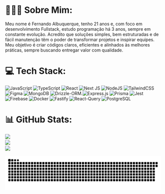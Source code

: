 # 🧑🏻‍💻 Sobre Mim:
Meu nome é Fernando Albuquerque, tenho 21 anos e, com foco em desenvolvimento Fullstack, estudo programação há 3 anos, sempre em constante evolução. Acredito que soluções simples, bem estruturadas e de fácil manutenção têm o poder de transformar projetos e inspirar equipes. Meu objetivo é criar códigos claros, eficientes e alinhados às melhores práticas, sempre buscando entregar valor com qualidade.


# 💻 Tech Stack:
![JavaScript](https://img.shields.io/badge/javascript-%23323330.svg?style=for-the-badge&logo=javascript&logoColor=%23F7DF1E) ![TypeScript](https://img.shields.io/badge/typescript-%23007ACC.svg?style=for-the-badge&logo=typescript&logoColor=white) ![React](https://img.shields.io/badge/react-%2320232a.svg?style=for-the-badge&logo=react&logoColor=%2361DAFB) ![Next JS](https://img.shields.io/badge/Next.js-000000.svg?style=for-the-badge&logo=nextdotjs&logoColor=white) ![NodeJS](https://img.shields.io/badge/node.js-6DA55F?style=for-the-badge&logo=node.js&logoColor=white) ![TailwindCSS](https://img.shields.io/badge/tailwindcss-%2338B2AC.svg?style=for-the-badge&logo=tailwind-css&logoColor=white) ![Figma](https://img.shields.io/badge/figma-%23F24E1E.svg?style=for-the-badge&logo=figma&logoColor=white) ![MongoDB](https://img.shields.io/badge/MongoDB-%234ea94b.svg?style=for-the-badge&logo=mongodb&logoColor=white) ![Drizzle-ORM](https://img.shields.io/badge/Drizzle-C5F74F.svg?style=for-the-badge&logo=Drizzle&logoColor=black).![Express.js](https://img.shields.io/badge/Express-000000.svg?style=for-the-badge&logo=Express&logoColor=white) ![Prisma](https://img.shields.io/badge/Prisma-2D3748.svg?style=for-the-badge&logo=Prisma&logoColor=white) ![Jest](https://img.shields.io/badge/-jest-%23C21325?style=for-the-badge&logo=jest&logoColor=white) ![Firebase](https://img.shields.io/badge/firebase-a08021?style=for-the-badge&logo=firebase&logoColor=ffcd34) ![Docker](https://img.shields.io/badge/Docker-2496ED.svg?style=for-the-badge&logo=Docker&logoColor=white) ![Fastify](https://img.shields.io/badge/Fastify-000000.svg?style=for-the-badge&logo=Fastify&logoColor=white) ![React-Query](https://img.shields.io/badge/React%20Query-FF4154.svg?style=for-the-badge&logo=React-Query&logoColor=white) ![PostgreSQL](https://img.shields.io/badge/PostgreSQL-4169E1.svg?style=for-the-badge&logo=PostgreSQL&logoColor=white)
# 📊 GitHub Stats:
![](https://github-readme-stats.vercel.app/api?username=fernandoalbuquerqueponte&theme=dark&hide_border=true&include_all_commits=true&count_private=true)<br/>
![](https://github-readme-streak-stats.herokuapp.com/?user=fernandoalbuquerqueponte&theme=dark&hide_border=true)<br/>
![](https://github-readme-stats.vercel.app/api/top-langs/?username=fernandoalbuquerqueponte&theme=dark&hide_border=true&include_all_commits=true&count_private=true&layout=compact)



<div align-center>

<img src="https://raw.githubusercontent.com/fernandoalbuquerqueponte/fernandoalbuquerqueponte/output/snake.svg" alt="Snake animation" />
  
</div>

<!-- Proudly created with GPRM ( https://gprm.itsvg.in ) -->
